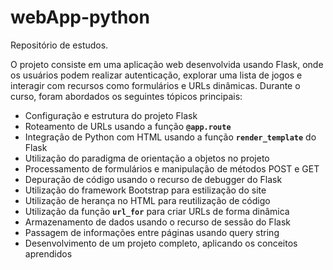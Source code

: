 # webApp-python
Repositório de estudos.
 
O projeto consiste em uma aplicação web desenvolvida usando Flask, onde os usuários podem realizar autenticação, explorar uma lista de jogos e interagir com recursos como formulários e URLs dinâmicas. Durante o curso, foram abordados os seguintes tópicos principais:

- Configuração e estrutura do projeto Flask
- Roteamento de URLs usando a função **`@app.route`**
- Integração de Python com HTML usando a função **`render_template`** do Flask
- Utilização do paradigma de orientação a objetos no projeto
- Processamento de formulários e manipulação de métodos POST e GET
- Depuração de código usando o recurso de debugger do Flask
- Utilização do framework Bootstrap para estilização do site
- Utilização de herança no HTML para reutilização de código
- Utilização da função **`url_for`** para criar URLs de forma dinâmica
- Armazenamento de dados usando o recurso de sessão do Flask
- Passagem de informações entre páginas usando query string
- Desenvolvimento de um projeto completo, aplicando os conceitos aprendidos